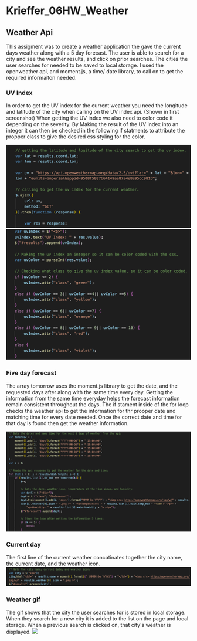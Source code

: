 # Krieffer_06HW_Weather

## Weather Api
  This assigment was to create a weather application the gave the current days weather along with a 5 day forecast. The user is able to search for a city and see the weather results, and click on prior searches. The cities the user searches for needed to be saved to local storage. I used the openweather api, and moment.js, a time/ date library, to call on to get the required informaiton needed. 

### UV Index
  In order to get the UV index for the current weather you need the longitude and latitude of the city when calling on the UV index api. (Shown in first screenshot) When getting the UV index we also need to color code it depending on the severity. By Making the result of the UV index into an integer it can then be checked in the following if statments to attribute the propper class to give the desired css styling for the color. 
  
![](https://github.com/Krieffer21/Krieffer_06HW_Weather/blob/master/images/UvIndex1.png)
![](https://github.com/Krieffer21/Krieffer_06HW_Weather/blob/master/images/uvIndex.png)

### Five day forecast
  The array tomorrow uses the moment.js library to get the date, and the requested days after along with the same time every day. Getting the information from the same time everyday helps the forecast information remain consistent throughout the days. The if stament inside of the for loop checks the weather api to get the information for thr prooper date and matching time for every date needed. Once the correct date and time for that day is found then get the weather information. 
  
![](https://github.com/Krieffer21/Krieffer_06HW_Weather/blob/master/images/fiveday.png)

### Current day
  The first line of the current weather concatinates together the city name, the current date, and the weather icon.
![](https://github.com/Krieffer21/Krieffer_06HW_Weather/blob/master/images/currentCity.png)

### Weather gif
  The gif shows that the city the user searches for is stored in local storage. When they search for a new city it is added to the list on the page and local storage. When a previous search is clicked on, that city's weather is displayed. 
![](https://github.com/Krieffer21/Krieffer_06HW_Weather/blob/master/images/weatherApp.gif)
